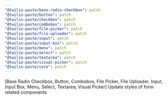 ```yaml
---
"@twilio-paste/base-radio-checkbox": patch
"@twilio-paste/button": patch
"@twilio-paste/checkbox": patch
"@twilio-paste/combobox": patch
"@twilio-paste/file-picker": patch
"@twilio-paste/file-uploader": patch
"@twilio-paste/input": patch
"@twilio-paste/input-box": patch
"@twilio-paste/menu": patch
"@twilio-paste/select": patch
"@twilio-paste/textarea": patch
"@twilio-paste/visual-picker": patch
"@twilio-paste/core": patch
---
```


[Base Radio Checkbox, Button, Combobox, File Picker, File Uploader, Input, Input Box, Menu, Select, Textarea, Visual Picker] Update styles of form related components
